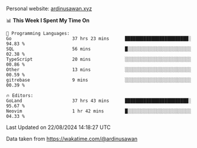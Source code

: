 Personal website: [ardinusawan.xyz](https://ardinusawan.xyz)

<!--START_SECTION:waka-->
📊 **This Week I Spent My Time On** 

```text
💬 Programming Languages: 
Go                       37 hrs 23 mins      ████████████████████████░   94.83 % 
SQL                      56 mins             █░░░░░░░░░░░░░░░░░░░░░░░░   02.38 % 
TypeScript               20 mins             ░░░░░░░░░░░░░░░░░░░░░░░░░   00.86 % 
Other                    13 mins             ░░░░░░░░░░░░░░░░░░░░░░░░░   00.59 % 
gitrebase                9 mins              ░░░░░░░░░░░░░░░░░░░░░░░░░   00.39 % 

🔥 Editors: 
GoLand                   37 hrs 43 mins      ████████████████████████░   95.67 % 
Neovim                   1 hr 42 mins        █░░░░░░░░░░░░░░░░░░░░░░░░   04.33 % 
```


 Last Updated on 22/08/2024 14:18:27 UTC
<!--END_SECTION:waka-->
Data taken from https://wakatime.com/@ardinusawan
